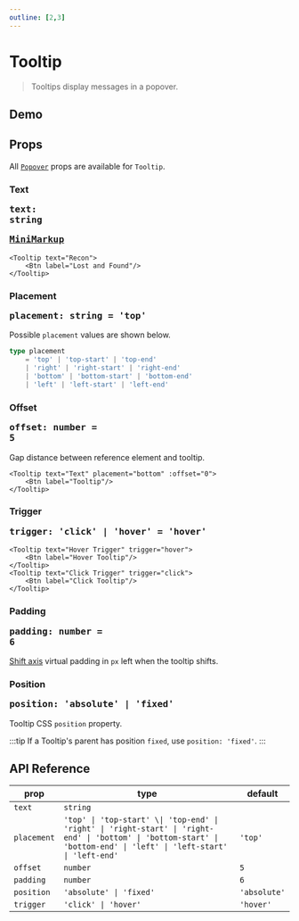 ```yaml
---
outline: [2,3]
---
```


# Tooltip

> Tooltips display messages in a popover.

## Demo

<script setup>
import { Tooltip, Btn } from '@8ctavio/vergil/components'
</script>

<Demo>
    <Tooltip text="Lost item can be claimed on lower levels">
        <Btn label="Attention Traveler!"/>
    </Tooltip>
</Demo>

## Props

All [`Popover`](/composables/usePopover#popover) props are available for `Tooltip`.

### Text <Badge><pre>text: string</pre></Badge> <Badge><pre>[MiniMarkup](/mini-markup)</pre></Badge>

```vue-html
<Tooltip text="Recon">
    <Btn label="Lost and Found"/>
</Tooltip>
```

<Demo>
    <Tooltip text="Recon">
        <Btn label="Lost and Found"/>
    </Tooltip>
</Demo>

### Placement <Badge><pre>placement: string = 'top'</pre></Badge>

Possible `placement` values are shown below.

```ts
type placement
    = 'top' | 'top-start' | 'top-end'
    | 'right' | 'right-start' | 'right-end'
    | 'bottom' | 'bottom-start' | 'bottom-end'
    | 'left' | 'left-start' | 'left-end'
```

### Offset <Badge><pre>offset: number = 5</pre></Badge>

Gap distance between reference element and tooltip.

```vue-html
<Tooltip text="Text" placement="bottom" :offset="0">
    <Btn label="Tooltip"/>
</Tooltip>
```

<Demo>
    <Tooltip text="Text" placement="bottom" :offset="0">
        <Btn label="Tooltip"/>
    </Tooltip>
</Demo>

### Trigger <Badge><pre>trigger: 'click' | 'hover' = 'hover'</pre></Badge>

```vue-html
<Tooltip text="Hover Trigger" trigger="hover">
    <Btn label="Hover Tooltip"/>
</Tooltip>
<Tooltip text="Click Trigger" trigger="click">
    <Btn label="Click Tooltip"/>
</Tooltip>
```

<Demo>
    <Tooltip text="Hover Trigger" trigger="hover">
        <Btn label="Hover Tooltip"/>
    </Tooltip>
    <Tooltip text="Click Trigger" trigger="click">
        <Btn label="Click Tooltip"/>
    </Tooltip>
</Demo>

### Padding <Badge><pre>padding: number = 6</pre></Badge>

[Shift axis](https://floating-ui.com/docs/shift#mainaxis) virtual padding in `px` left when the tooltip shifts.

### Position <Badge><pre>position: 'absolute' | 'fixed'</pre></Badge>

Tooltip CSS `position` property.

:::tip
If a Tooltip's parent has position `fixed`, use `position: 'fixed'`.
:::

## API Reference

| prop | type | default |
| ---- | ---- | ------- |
| `text` | `string` | |
| `placement` | `'top' \| 'top-start' \\| 'top-end' \| 'right' \| 'right-start' \| 'right-end' \| 'bottom' \| 'bottom-start' \| 'bottom-end' \| 'left' \| 'left-start' \| 'left-end'` | `'top'` |
| `offset` | `number` | `5` |
| `padding` | `number` | `6` |
| `position` | `'absolute' \| 'fixed'` | `'absolute'` |
| `trigger` | `'click' \| 'hover'` | `'hover'` |